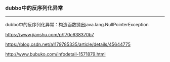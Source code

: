 ### dubbo中的反序列化异常 ###
***

dubbo中的反序列化异常：构造函数抛出java.lang.NullPointerException




https://www.jianshu.com/p/f70c638370b7

https://blog.csdn.net/a1179785335/article/details/45644775


http://www.bubuko.com/infodetail-1571879.html